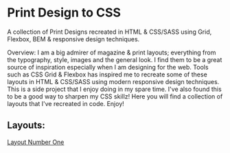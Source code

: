# Print Design to CSS
A collection of Print Designs recreated in HTML & CSS/SASS using Grid, Flexbox, BEM & responsive design techniques.

Overview: I am a big admirer of magazine & print layouts; everything from the typography, style, images and the general look. I find them to be a great source of inspiration especially when I am designing for the web. Tools such as CSS Grid & Flexbox has inspired me to recreate some of these layouts in HTML & CSS/SASS using modern responsive design techniques. This is a side project that I enjoy doing in my spare time. I've also found this to be a good way to sharpen my CSS skillz! Here you will find a collection of layouts that I've recreated in code. Enjoy!

## Layouts:
[Layout Number One](https://layout-number-one.netlify.app/)
